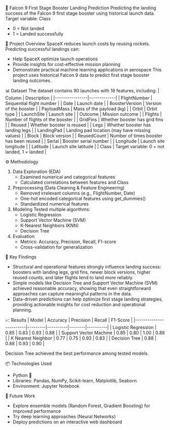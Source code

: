 🚀 Falcon 9 First Stage Booster Landing Prediction
Predicting the landing success of the Falcon 9 first stage booster using historical launch data.
Target variable: Class
* 0 = Not landed
* 1 = Landed successfully

📄 Project Overview
SpaceX reduces launch costs by reusing rockets. Predicting successful landings can:
* Help SpaceX optimize launch operations
* Provide insights for cost-effective mission planning
* Demonstrate practical machine learning applications in aerospace
This project uses historical Falcon 9 data to predict first stage booster landing outcomes.

📊 Dataset
The dataset contains 90 launches with 18 features, including:
| Column         | Description |
|----------------|-------------|
| FlightNumber   | Sequential flight number |
| Date           | Launch date |
| BoosterVersion | Version of the booster |
| PayloadMass    | Mass of the payload (kg) |
| Orbit          | Orbit type |
| LaunchSite     | Launch site |
| Outcome        | Mission outcome |
| Flights        | Number of flights of the booster |
| GridFins       | Whether booster has grid fins |
| Reused         | Whether booster is reused |
| Legs           | Whether booster has landing legs |
| LandingPad     | Landing pad location (may have missing values) |
| Block          | Block version |
| ReusedCount    | Number of times booster has been reused |
| Serial         | Booster serial number |
| Longitude      | Launch site longitude |
| Latitude       | Launch site latitude |
| Class          | Target variable: 0 = not landed, 1 = landed |

⚙️ Methodology
1. Data Exploration (EDA)
    * Examined numerical and categorical features
    * Calculated correlations between features and Class
2. Preprocessing (Data Cleaning & Feature Engineering)
    * Removed irrelevant columns (e.g., FlightNumber, Date)
    * One-hot encoded categorical features using get_dummies()
    * Standardized numerical features
3. Modeling Tested multiple algorithms:
    * Logistic Regression
    * Support Vector Machine (SVM)
    * K-Nearest Neighbors (KNN)
    * Decision Tree
4. Evaluation
    * Metrics: Accuracy, Precision, Recall, F1-score
    * Cross-validation for generalization

🧠 Key Findings
* Structural and operational features strongly influence landing success: boosters with landing legs, grid fins, newer block versions, higher reused counts, and later flights tend to land more reliably.
* Simple models like Decision Tree and Support Vector Machine (SVM) achieved reasonable accuracy, showing that even straightforward approaches can capture meaningful patterns in the data.
* Data-driven predictions can help optimize first stage landing strategies, providing actionable insights for cost reduction and operational planning.

📈 Results
| Model                  | Accuracy | Precision | Recall | F1-Score |
|------------------------|---------|----------|--------|----------|
| Logistic Regression    | 0.85    | 0.83     | 0.93   | 0.88     |
| Support Vector Machine | 0.85    | 0.80     | 1.00   | 0.88     |
| K Nearest Neighbor     | 0.77    | 0.75     | 0.93   | 0.83     |
| Decision Tree          | 0.88    | 0.88     | 0.93   | 0.90     |

Decision Tree achieved the best performance among tested models.

📦 Technologies Used
* Python 🐍
* Libraries: Pandas, NumPy, Scikit-learn, Matplotlib, Seaborn
* Environment: Jupyter Notebook

🔮 Future Work
* Explore ensemble models (Random Forest, Gradient Boosting) for improved performance
* Try deep learning approaches (Neural Networks)
* Deploy predictions on an interactive web dashboard
